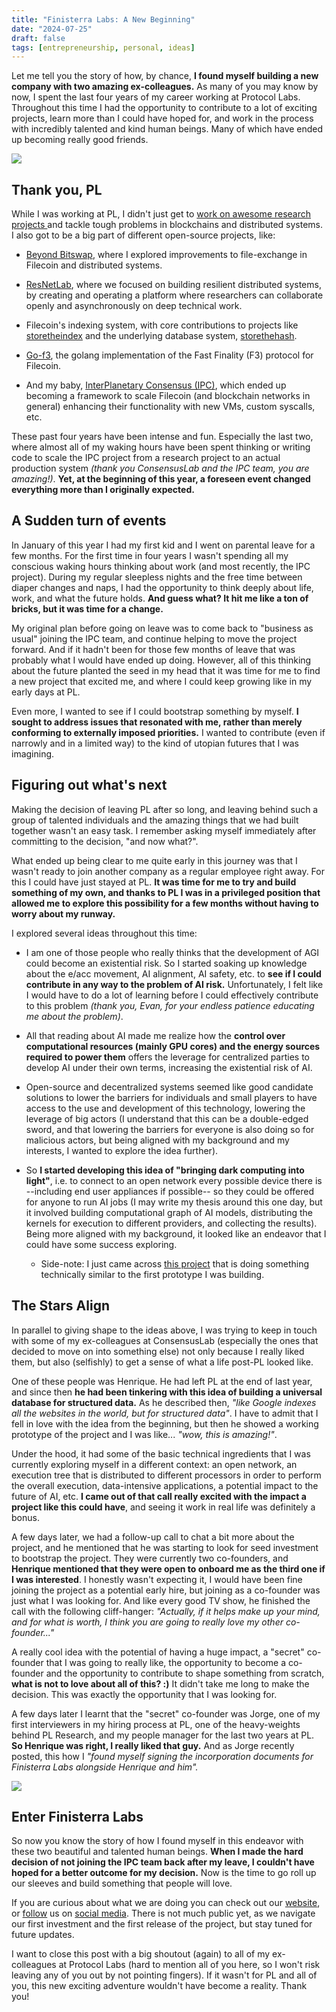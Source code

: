 ```yaml
---
title: "Finisterra Labs: A New Beginning"
date: "2024-07-25"
draft: false
tags: [entrepreneurship, personal, ideas]
---
```


Let me tell you the story of how, by chance, __I found myself building a new company with two amazing ex-colleagues.__ As many of you may know by now, I spent the last four years of my career working at Protocol Labs. Throughout this time I had the opportunity to contribute to a lot of exciting projects, learn more than I could have hoped for, and work in the process with incredibly talented and kind human beings. Many of which have ended up becoming really good friends.

![](https://lh7-rt.googleusercontent.com/docsz/AD_4nXdkVwO0-L5FdZ0p_wr4vrdxzDXtYKvoQbkMIa9w_ZBqz5LoDK42_6f1q92i_BWZyvOSJhovb6SjHABrSMejSj0xcq0Ci-dls-ZSAB9V-5PCwTlmZysArMfzpFOsRBK-QYIQl7VtJvxUSZLv6sA-6qXWEYXT?key=2RiSpzKW0jawvTl6h447mw)

## Thank you, PL

While I was working at PL, I didn't just get to [work on awesome research projects ](https://research.protocol.ai/authors/alfonso-delarocha/)and tackle tough problems in blockchains and distributed systems. I also got to be a big part of different open-source projects, like:

-   [Beyond Bitswap](https://github.com/protocol/beyond-bitswap), where I explored improvements to file-exchange in Filecoin and distributed systems.

-   [ResNetLab](https://github.com/protocol/resnetlab), where we focused on building resilient distributed systems, by creating and operating a platform where researchers can collaborate openly and asynchronously on deep technical work.

-   Filecoin's indexing system, with core contributions to projects like [storetheindex](https://github.com/ipni/storetheindex) and the underlying database system, [storethehash](https://github.com/ipld/go-storethehash).

-   [Go-f3](https://github.com/filecoin-project/go-f3), the golang implementation of the Fast Finality (F3) protocol for Filecoin. 

-   And my baby, [InterPlanetary Consensus (IPC)](https://github.com/consensus-shipyard/ipc), which ended up becoming a framework to scale Filecoin (and blockchain networks in general) enhancing their functionality with new VMs, custom syscalls, etc.

These past four years have been intense and fun. Especially the last two, where almost all of my waking hours have been spent thinking or writing code to scale the IPC project from a research project to an actual production system _(thank you ConsensusLab and the IPC team, you are amazing!)_. __Yet, at the beginning of this year, a foreseen event changed everything more than I originally expected.__

## A Sudden turn of events

In January of this year I had my first kid and I went on parental leave for a few months. For the first time in four years I wasn't spending all my conscious waking hours thinking about work (and most recently, the IPC project). During my regular sleepless nights and the free time between diaper changes and naps, I had the opportunity to think deeply about life, work, and what the future holds. __And guess what? It hit me like a ton of bricks, but it was time for a change.__

My original plan before going on leave was to come back to "business as usual" joining the IPC team, and continue helping to move the project forward. And if it hadn't been for those few months of leave that was probably what I would have ended up doing. However, all of this thinking about the future planted the seed in my head that it was time for me to find a new project that excited me, and where I could keep growing  like in my early days at PL.

Even more, I wanted to see if I could bootstrap something by myself. __I sought to address issues that resonated with me, rather than merely conforming to externally imposed priorities.__ I wanted to contribute (even if narrowly and in a limited way) to the kind of utopian futures that I was imagining.

## Figuring out what's next

Making the decision of leaving PL after so long, and leaving behind such a group of talented individuals and the amazing things that we had built together wasn't an easy task. I remember asking myself immediately after committing to the decision, "and now what?".

What ended up being clear to me quite early in this journey was that I wasn't ready to join another company as a regular employee right away. For this I could have just stayed at PL. __It was time for me to try and build something of my own, and thanks to PL I was in a privileged position that allowed me to explore this possibility for a few months without having to worry about my runway.__

I explored several ideas throughout this time:

-   I am one of those people who really thinks that the development of AGI could become an existential risk. So I started soaking up knowledge about the e/acc movement, AI alignment, AI safety, etc. to __see if I could contribute in any way to the problem of AI risk.__ Unfortunately, I felt like I would have to do a lot of learning before I could effectively contribute to this problem _(thank you, Evan, for your endless patience educating me about the problem)_.

-   All that reading about AI made me realize how the __control over computational resources (mainly GPU cores) and the energy sources required to power them__ offers the leverage for centralized parties to develop AI under their own terms, increasing the existential risk of AI.

-   Open-source and decentralized systems seemed like good candidate solutions to lower the barriers for individuals and small players to have access to the use and development of this technology, lowering the leverage of big actors (I understand that this can be a double-edged sword, and that lowering the barriers for everyone is also doing so for malicious actors, but being aligned with my background and my interests, I wanted to explore the idea further). 

-   So __I started developing this idea of "bringing dark computing into light"__, i.e. to connect to an open network every possible device there is --including end user appliances if possible-- so they could be offered for anyone to run AI jobs (I may write my thesis around this one day, but it involved building computational graph of AI models, distributing the kernels for execution to different providers, and collecting the results). Being more aligned with my background, it looked like an endeavor that I could have some success exploring.

	-   Side-note: I just came across [this project](https://github.com/exo-explore/exo) that is doing something technically similar to the first prototype I was building.

## The Stars Align

In parallel to giving shape to the ideas above, I was trying to keep in touch with some of my ex-colleagues at ConsensusLab (especially the ones that decided to move on into something else) not only because I really liked them, but also (selfishly) to get a sense of what a life post-PL looked like.

One of these people was Henrique. He had left PL at the end of last year, and since then __he had been tinkering with this idea of building a universal database for structured data.__ As he described then, _"like Google indexes all the websites in the world, but for structured data"_. I have to admit that I fell in love with the idea from the beginning, but then he showed a working prototype of the project and I was like... _"wow, this is amazing!"_.

Under the hood, it had some of the basic technical ingredients that I was currently exploring myself in a different context: an open network, an execution tree that is distributed to different processors in order to perform the overall execution, data-intensive applications, a potential impact to the future of AI, etc. __I came out of that call really excited with the impact a project like this could have__, and seeing it work in real life was definitely a bonus.

A few days later, we had a follow-up call to chat a bit more about the project, and he mentioned that he was starting to look for seed investment to bootstrap the project. They were currently two co-founders, and __Henrique mentioned that they were open to onboard me as the third one if I was interested__. I honestly wasn't expecting it, I would have been fine joining the project as a potential early hire, but joining as a co-founder was just what I was looking for. And like every good TV show, he finished the call with the following cliff-hanger: _"Actually, if it helps make up your mind, and for what is worth, I think you are going to really love my other co-founder..."_

A really cool idea with the potential of having a huge impact, a "secret" co-founder that I was going to really like, the opportunity to become a co-founder and the opportunity to contribute to shape something from scratch, __what is not to love about all of this? :)__ It didn't take me long to make the decision. This was exactly the opportunity that I was looking for.

A few days later I learnt that the "secret" co-founder was Jorge, one of my first interviewers in my hiring process at PL, one of the heavy-weights behind PL Research, and my people manager for the last two years at PL. __So Henrique was right, I really liked that guy.__ And as Jorge recently posted, this how I _"found myself signing the incorporation documents for Finisterra Labs alongside Henrique and him"._

![](https://lh7-rt.googleusercontent.com/docsz/AD_4nXd1yTIHnQGawrWLKH-KHDXeSUVpIZaxaSfVigVUcoeLoOxKE2waWYVjvrZ39ex68-IA2W_xd86Y1o4NGa1ZToUgAFH7wgVh1TkkuMWfX-12hzdxuKYjV3_M35Y4tn3Cy_y9YdbdDgn8KHr4BWK72mgtXPqX?key=2RiSpzKW0jawvTl6h447mw)

## Enter Finisterra Labs

So now you know the story of how I found myself in this endeavor with these two beautiful and talented human beings. __When I made the hard decision of not joining the IPC team back after my leave, I couldn't have hoped for a better outcome for my decision.__ Now is the time to go roll up our sleeves and build something that people will love.

If you are curious about what we are doing you can check out our [website](https://finisterra.ai/), or [follow](https://x.com/FinisterraLabs) us on [social media](https://www.linkedin.com/company/103884795/). There is not much public yet, as we navigate our first investment and the first release of the project, but stay tuned for future updates.

I want to close this post with a big shoutout (again) to all of my ex-colleagues at Protocol Labs (hard to mention all of you here, so I won't risk leaving any of you out by not pointing fingers). If it wasn't for PL and all of you, this new exciting adventure wouldn't have become a reality. Thank you!
